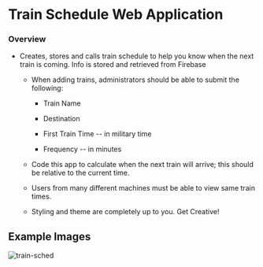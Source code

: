 # Train Schedule Web Application

### Overview

* Creates, stores and calls train schedule to help you know when the next train is coming. Info is stored and retrieved from Firebase
  
  * When adding trains, administrators should be able to submit the following:
    
    * Train Name
    
    * Destination 
    
    * First Train Time -- in military time
    
    * Frequency -- in minutes
  
  * Code this app to calculate when the next train will arrive; this should be relative to the current time.
  
  * Users from many different machines must be able to view same train times.
  
  * Styling and theme are completely up to you. Get Creative!

## Example Images
![train-sched](https://user-images.githubusercontent.com/16119635/62295096-52193f80-b43a-11e9-967b-1fe10c243e81.png)
